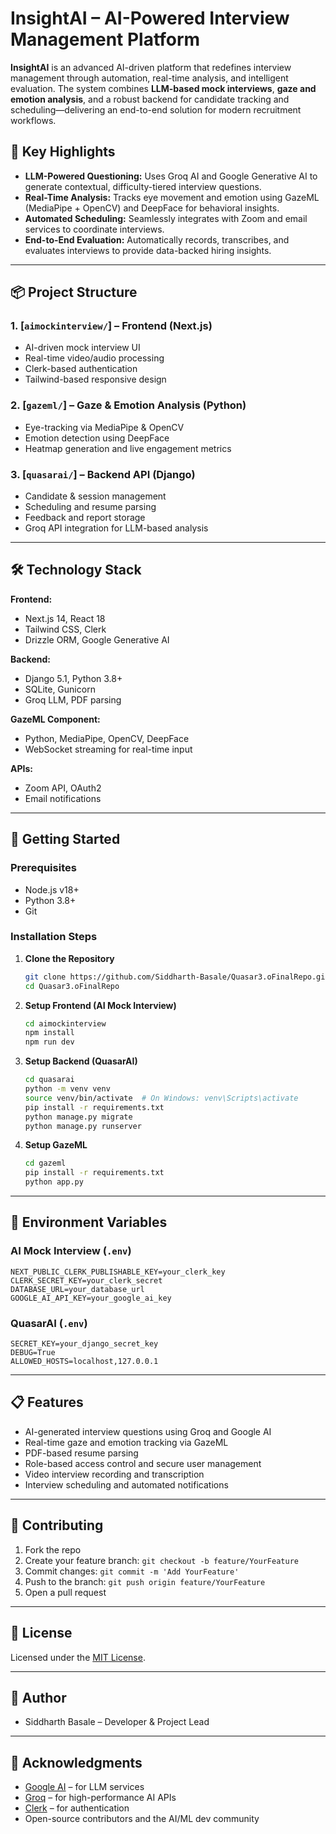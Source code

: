 # InsightAI – AI-Powered Interview Management Platform

**InsightAI** is an advanced AI-driven platform that redefines interview management through automation, real-time analysis, and intelligent evaluation. The system combines **LLM-based mock interviews**, **gaze and emotion analysis**, and a robust backend for candidate tracking and scheduling—delivering an end-to-end solution for modern recruitment workflows.

## 🧠 Key Highlights

* **LLM-Powered Questioning:** Uses Groq AI and Google Generative AI to generate contextual, difficulty-tiered interview questions.
* **Real-Time Analysis:** Tracks eye movement and emotion using GazeML (MediaPipe + OpenCV) and DeepFace for behavioral insights.
* **Automated Scheduling:** Seamlessly integrates with Zoom and email services to coordinate interviews.
* **End-to-End Evaluation:** Automatically records, transcribes, and evaluates interviews to provide data-backed hiring insights.

---

## 📦 Project Structure

### 1. \[`aimockinterview/`] – Frontend (Next.js)

* AI-driven mock interview UI
* Real-time video/audio processing
* Clerk-based authentication
* Tailwind-based responsive design

### 2. \[`gazeml/`] – Gaze & Emotion Analysis (Python)

* Eye-tracking via MediaPipe & OpenCV
* Emotion detection using DeepFace
* Heatmap generation and live engagement metrics

### 3. \[`quasarai/`] – Backend API (Django)

* Candidate & session management
* Scheduling and resume parsing
* Feedback and report storage
* Groq API integration for LLM-based analysis

---

## 🛠️ Technology Stack

**Frontend:**

* Next.js 14, React 18
* Tailwind CSS, Clerk
* Drizzle ORM, Google Generative AI

**Backend:**

* Django 5.1, Python 3.8+
* SQLite, Gunicorn
* Groq LLM, PDF parsing

**GazeML Component:**

* Python, MediaPipe, OpenCV, DeepFace
* WebSocket streaming for real-time input

**APIs:**

* Zoom API, OAuth2
* Email notifications

---

## 🚀 Getting Started

### Prerequisites

* Node.js v18+
* Python 3.8+
* Git

### Installation Steps

1. **Clone the Repository**

   ```bash
   git clone https://github.com/Siddharth-Basale/Quasar3.oFinalRepo.git
   cd Quasar3.oFinalRepo
   ```

2. **Setup Frontend (AI Mock Interview)**

   ```bash
   cd aimockinterview
   npm install
   npm run dev
   ```

3. **Setup Backend (QuasarAI)**

   ```bash
   cd quasarai
   python -m venv venv
   source venv/bin/activate  # On Windows: venv\Scripts\activate
   pip install -r requirements.txt
   python manage.py migrate
   python manage.py runserver
   ```

4. **Setup GazeML**

   ```bash
   cd gazeml
   pip install -r requirements.txt
   python app.py
   ```

---

## 🔐 Environment Variables

### AI Mock Interview (`.env`)

```
NEXT_PUBLIC_CLERK_PUBLISHABLE_KEY=your_clerk_key
CLERK_SECRET_KEY=your_clerk_secret
DATABASE_URL=your_database_url
GOOGLE_AI_API_KEY=your_google_ai_key
```

### QuasarAI (`.env`)

```
SECRET_KEY=your_django_secret_key
DEBUG=True
ALLOWED_HOSTS=localhost,127.0.0.1
```

---

## 📋 Features

* AI-generated interview questions using Groq and Google AI
* Real-time gaze and emotion tracking via GazeML
* PDF-based resume parsing
* Role-based access control and secure user management
* Video interview recording and transcription
* Interview scheduling and automated notifications

---

## 🤝 Contributing

1. Fork the repo
2. Create your feature branch: `git checkout -b feature/YourFeature`
3. Commit changes: `git commit -m 'Add YourFeature'`
4. Push to the branch: `git push origin feature/YourFeature`
5. Open a pull request

---

## 📄 License

Licensed under the [MIT License](LICENSE).

---

## 👤 Author

* Siddharth Basale – Developer & Project Lead

---

## 🙏 Acknowledgments

* [Google AI](https://ai.google/) – for LLM services
* [Groq](https://groq.com/) – for high-performance AI APIs
* [Clerk](https://clerk.dev/) – for authentication
* Open-source contributors and the AI/ML dev community

